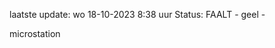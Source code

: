 laatste update: 
wo 18-10-2023  8:38   uur 
Status: FAALT - geel - 
<div class="service Y">microstation</div>